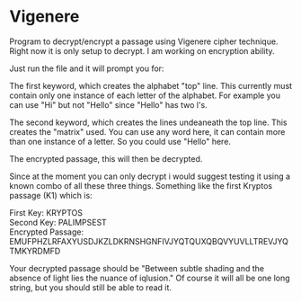 # Vigenere
Program to decrypt/encrypt a passage using Vigenere cipher technique. Right now it is only setup to decrypt. I am working on encryption ability.

Just run the file and it will prompt you for:

The first keyword, which creates the alphabet "top" line. This currently must contain only one instance of each letter of the alphabet. For example you can use "Hi" but not "Hello" since "Hello" has two l's. 

The second keyword, which creates the lines undeaneath the top line. This creates the "matrix" used. You can use any word here, it can contain more than one instance of a letter. So you could use "Hello" here.

The encrypted passage, this will then be decrypted.

Since at the moment you can only decrypt i would suggest testing it using a known combo of all these three things. Something like the first Kryptos passage (K1) which is:

First Key: KRYPTOS <br>
Second Key: PALIMPSEST <br>
Encrypted Passage: EMUFPHZLRFAXYUSDJKZLDKRNSHGNFIVJYQTQUXQBQVYUVLLTREVJYQTMKYRDMFD <br>

Your decrypted passage should be "Between subtle shading and the absence of light lies the nuance of iqlusion." Of course it will all be one long string, but you should still be able to read it.

